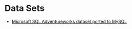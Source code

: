 # Data Sets

* [Microsoft SQL Adventureworks dataset ported to MySQL](https://github.com/kliewkliew/docker-mysql-adventureworks)
